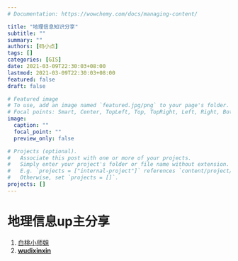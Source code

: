 ```yaml
---
# Documentation: https://wowchemy.com/docs/managing-content/

title: "地理信息知识分享"
subtitle: ""
summary: ""
authors: [码小点]
tags: []
categories: [GIS]
date: 2021-03-09T22:30:03+08:00
lastmod: 2021-03-09T22:30:03+08:00
featured: false
draft: false

# Featured image
# To use, add an image named `featured.jpg/png` to your page's folder.
# Focal points: Smart, Center, TopLeft, Top, TopRight, Left, Right, BottomLeft, Bottom, BottomRight.
image:
  caption: ""
  focal_point: ""
  preview_only: false

# Projects (optional).
#   Associate this post with one or more of your projects.
#   Simply enter your project's folder or file name without extension.
#   E.g. `projects = ["internal-project"]` references `content/project/deep-learning/index.md`.
#   Otherwise, set `projects = []`.
projects: []
---
```


# 地理信息up主分享

1. [白桃小师姐](https://space.bilibili.com/285867042)
2. [**wudixinxin**](https://space.bilibili.com/27238038)

